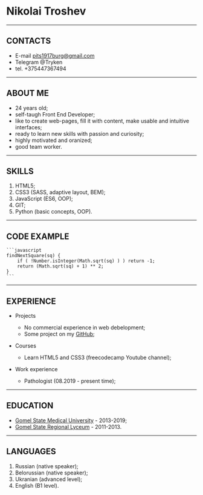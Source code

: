 Nikolai Troshev
==============
______________

CONTACTS
--------
- E-mail <pits1917burg@gmail.com>
- Telegram @Tryken
- tel. +375447367494

_____________

ABOUT ME
--------
- 24 years old;
- self-taugh Front End Developer;
- like to create web-pages, fill it with content, make usable and intuitive interfaces;
- ready to learn new skills with passion and curiosity;
- highly motivated and oranized;
- good team worker.

_____________

SKILLS
------
1. HTML5;
2. CSS3 (SASS, adaptive layout, BEM);
3. JavaScript (ES6, OOP);
4. GIT;
5. Python (basic concepts, OOP).

______________

CODE EXAMPLE
------------
    ```javascript
    findNextSquare(sq) {
        if ( !Number.isInteger(Math.sqrt(sq) ) ) return -1;
        return (Math.sqrt(sq) + 1) ** 2;
    }
    ```

_______________

EXPERIENCE
----------
- Projects
    - No commercial experience in web debelopment;
    - Some project on my [GitHub](https://github.com/Chichmarin17/);

- Courses
    - Learn HTML5 and CSS3 (freecodecamp Youtube channel);

- Work experience
    - Pathologist (08.2019 - present time);

________________

EDUCATION
---------
- [Gomel State Medical University](https://gsmu.by/) - 2013-2019;
- [Gomel State Regional Lyceum](https://gsrl.by/) - 2011-2013.

_________________

LANGUAGES
---------
1. Russian (native speaker);
2. Belorussian (native speaker);
3. Ukranian (advanced level);
4. English (B1 level).